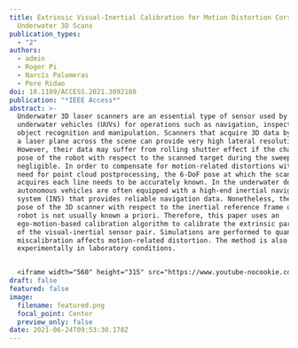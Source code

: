 ```yaml
---
title: Extrinsic Visual-Inertial Calibration for Motion Distortion Correction of
  Underwater 3D Scans
publication_types:
  - "2"
authors:
  - admin
  - Roger Pi
  - Narcís Palomeras
  - Pere Ridao
doi: 10.1109/ACCESS.2021.3092180
publication: "*IEEE Access*"
abstract: >-
  Underwater 3D laser scanners are an essential type of sensor used by unmanned
  underwater vehicles (UUVs) for operations such as navigation, inspection, and
  object recognition and manipulation. Scanners that acquire 3D data by sweeping
  a laser plane across the scene can provide very high lateral resolution.
  However, their data may suffer from rolling shutter effect if the change of
  pose of the robot with respect to the scanned target during the sweep is not
  negligible. In order to compensate for motion-related distortions without the
  need for point cloud postprocessing, the 6-DoF pose at which the scanner
  acquires each line needs to be accurately known. In the underwater domain,
  autonomous vehicles are often equipped with a high-end inertial navigation
  system (INS) that provides reliable navigation data. Nonetheless, the relative
  pose of the 3D scanner with respect to the inertial reference frame of the
  robot is not usually known a priori. Therefore, this paper uses an
  ego-motion-based calibration algorithm to calibrate the extrinsic parameters
  of the visual-inertial sensor pair. Simulations are performed to quantify how
  miscalibration affects motion-related distortion. The method is also evaluated
  experimentally in laboratory conditions.


  <iframe width="560" height="315" src="https://www.youtube-nocookie.com/embed/OytUI9x3cWw" title="YouTube video player" frameborder="0" allow="accelerometer; autoplay; clipboard-write; encrypted-media; gyroscope; picture-in-picture" allowfullscreen></iframe>
draft: false
featured: false
image:
  filename: featured.png
  focal_point: Center
  preview_only: false
date: 2021-06-24T09:53:30.178Z
---
```

